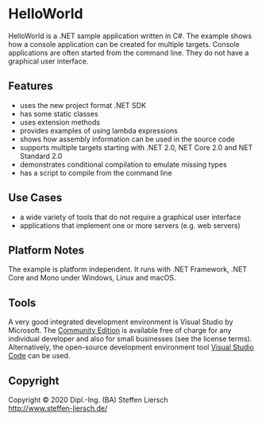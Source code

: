 # HelloWorld

HelloWorld is a .NET sample application written in C#. The example shows how a console application can be created for multiple targets. Console applications are often started from the command line. They do not have a graphical user interface.

## Features

- uses the new project format .NET SDK
- has some static classes
- uses extension methods
- provides examples of using lambda expressions
- shows how assembly information can be used in the source code
- supports multiple targets starting with .NET 2.0, NET Core 2.0 and NET Standard 2.0
- demonstrates conditional compilation to emulate missing types
- has a script to compile from the command line

## Use Cases

- a wide variety of tools that do not require a graphical user interface
- applications that implement one or more servers (e.g. web servers)

## Platform Notes

The example is platform independent. It runs with .NET Framework, .NET Core and Mono under Windows, Linux and macOS.

## Tools

A very good integrated development environment is Visual Studio by Microsoft. The [Community Edition](https://visualstudio.microsoft.com/de/vs/community/) is available free of charge for any individual developer and also for small businesses (see the license terms). Alternatively, the open-source development environment tool [Visual Studio Code](https://code.visualstudio.com/download) can be used.

## Copyright

Copyright © 2020 Dipl.-Ing. (BA) Steffen Liersch  
http://www.steffen-liersch.de/
